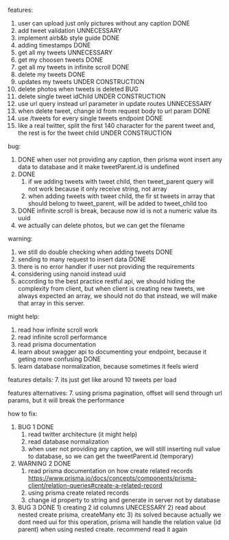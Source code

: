 features:
  1. user can upload just only pictures without any caption                 DONE
  2. add tweet validation                                            UNNECESSARY
  3. implement airb&b style guide                                           DONE
  4. adding timestamps                                                      DONE
  5. get all my tweets                                               UNNECESSARY
  6. get my choosen tweets                                                  DONE
  7. get all my tweets in infinite scroll                                   DONE
  8. delete my tweets                                                       DONE
  9. updates my tweets                                        UNDER CONSTRUCTION
  10. delete photos when tweets is deleted                                   BUG
  11. delete single tweet idChild                             UNDER CONSTRUCTION
  12. use url query instead url parameter in update routes           UNNECESSARY
  13. when delete tweet, change id from request body to url param           DONE
  14. use /tweets for every single tweets endpoint                          DONE
  15. like a real twitter, split the first 140 character for 
      the parent tweet and, the rest is for the tweet child                                                   UNDER CONSTRUCTION

bug:
  1. DONE 
    when user not providing any caption, then prisma wont insert any data to database and it make tweetParent.id is undefined
  2. DONE
     1) if we adding tweets with tweet child, then tweet_parent query will not work because it only receive string, not array
     2) when adding tweets with tweet child, the fir                    st tweets in array that should belong to tweet_parent, will be added to tweet_child too
  3. DONE
     infinite scroll is break, because now id is not a numeric value
     its uuid
  4. we actually can delete photos, but we can get the filename

warning:
  1. we still do double checking when adding tweets                         DONE
  2. sending to many request to insert data                                 DONE
  3. there is no error handler if user not providing the requirements
  4. considering using nanoid instead uuid
  5. according to the best practice restful api, we should hiding the complexity from client,
     but when client is creating new tweets, we always expected an array, we should not do that
     instead, we will make that array in this server.

might help:
  1. read how infinite scroll work
  2. read infinite scroll performance
  3. read prisma documentation
  4. learn about swagger api to documenting your endpoint,
     because it geting more confusing                                       DONE
  5. learn database normalization, because sometimes it feels wierd

features details:
  7. its just get like around 10 tweets per load

features alternatives:
  7. using prisma pagination, offset will send through url params, but it will break the performance

how to fix:
  1. BUG 1 DONE
     1) read twitter architecture (it might help)
     2) read database normalization
     3) when user not providing any caption, we will still inserting
        null value to database, so we can get the tweetParent.id (temporary)
  2. WARNING 2 DONE 
      1) read prisma documentation on how create related records
        https://www.prisma.io/docs/concepts/components/prisma-client/relation-queries#create-a-related-record 
      2) using prisma create related records
      3) change id property to string and generate in server not by database
  3. BUG 3 DONE
    1) creating 2 id columns                                          UNECESSARY
    2) read about nested create prisma, createMany etc
    3) its solved because actually we dont need uui for this operation, prisma will handle the relation value (id parent) when using nested create. recommend read it again
